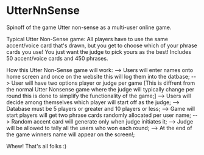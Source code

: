 # UtterNnSense
Spinoff of the game Utter non-sense as a multi-user online game. 

Typical Utter Non-Sense game:
All players have to use the same accent/voice card that's drawn, but you get to
choose which of your phrase cards you use! You just want the judge to pick yours as the best!
Includes 50 accent/voice cards and 450 phrases.


How this Utter Non-Sense game will work:
--> Users will enter names onto home screen and once on the website this will log them into the datbase; 
--> User will have two options player or judge per game [This is diffrent from the normal Utter Nonsense game where
the judge will typically change per round this is done to simplify the functionality of the game;] 
--> Users will decide among themselves which player will start off as the judge;
--> Database must be 5 players or greater and 10 players or less;
--> Game will start players will get two phrase cards randomly allocated per user name;
--> Random accent card will generate only when judge initiates it;
--> Judge will be allowed to tally all the users who won each round;
--> At the end of the game winners name will appear on the screen!;

Whew! That's all folks :)

